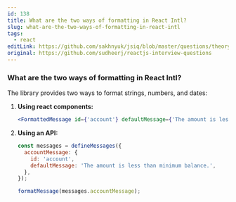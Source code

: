 ```yaml
---
id: 138
title: What are the two ways of formatting in React Intl?
slug: what-are-the-two-ways-of-formatting-in-react-intl
tags:
  - react
editLink: https://github.com/sakhnyuk/jsiq/blob/master/questions/theory/react/138.md
original: https://github.com/sudheerj/reactjs-interview-questions
---
```


### What are the two ways of formatting in React Intl?

The library provides two ways to format strings, numbers, and dates:

1. **Using react components:**

   ```jsx
   <FormattedMessage id={'account'} defaultMessage={'The amount is less than minimum balance.'} />
   ```

2. **Using an API:**

   ```javascript
   const messages = defineMessages({
     accountMessage: {
       id: 'account',
       defaultMessage: 'The amount is less than minimum balance.',
     },
   });

   formatMessage(messages.accountMessage);
   ```